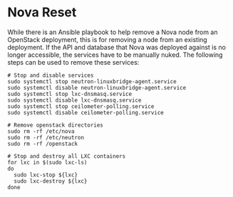 Nova Reset
==========

While there is an Ansible playbook to help remove a Nova node from an OpenStack
deployment, this is for removing a node from an existing deployment. If the API
and database that Nova was deployed against is no longer accessible, the
services have to be manually nuked. The following steps can be used to remove
these services:

```shell
# Stop and disable services
sudo systemctl stop neutron-linuxbridge-agent.service
sudo systemctl disable neutron-linuxbridge-agent.service
sudo systemctl stop lxc-dnsmasq.service
sudo systemctl disable lxc-dnsmasq.service
sudo systemctl stop ceilometer-polling.service
sudo systemctl disable ceilometer-polling.service

# Remove openstack directories
sudo rm -rf /etc/nova
sudo rm -rf /etc/neutron
sudo rm -rf /openstack

# Stop and destroy all LXC containers
for lxc in $(sudo lxc-ls)
do
  sudo lxc-stop ${lxc}
  sudo lxc-destroy ${lxc}
done
```